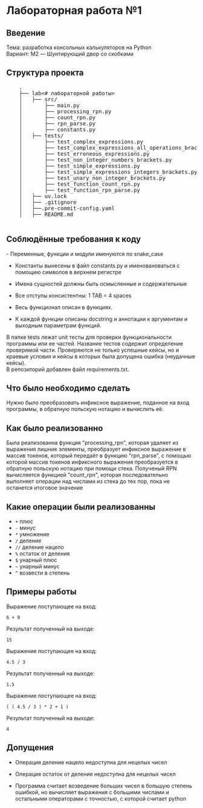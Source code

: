 <h1>Лабораторная работа №1</h1>

## Введение
Тема: разработка консольных калькуляторов на Python
<br>
Вариант: M2 — Шунтирующий двор со скобками


## Структура проекта

 <pre>
    .
    ├── lab<# лабораторной работы>                                              # Кодовая база вашей лабораторной работы
    │   ├── src/                                                                # Исходный код
    │       ├── main.py                                                         # Главный исполняемый файл
    │       ├── processing_rpn.py                                               # Реализация функции для преобразования инфиксного выражения в массив токенов , вызова функий по преобразованию инфиксного выражения в обратную польскую нотацию и её вычисления.
    │       ├── count_rpn.py                                                    # Реализация функции для вычисления обратной польской нотации
    │       ├── rpn_parse.py                                                    # Реализация функции для преобразования инфиксного выражения в обратную польскую нотацию
    │       ├── constants.py                                                    # константы
    │   ├── tests/                                                              # Unit тесты
    │       ├── test_complex_expressions.py                                     # Unit тесты на сложные выражения
    │       ├── test_complex_expressions_all_operations_brackets.py             # Unit тесты на сложные варажения с всевозможными операциями и скобками
    │       ├── test_erroneous_expressions.py                                   # Unit тесты на ошибочные выражения
    │       ├── test_non_integer_numbers_brackets.py                            # Unit тесты на нецелые числа
    │       ├── test_simple_expressions.py                                      # Unit тесты на простые выражения
    │       ├── test_simple_expressions_integers_brackets.py                    # Unit тесты на простые выражения со скобками
    │       ├── test_unary_non_integer_brackets.py                              # Unit тесты на выражения с унарными операциями, скобкаи, нецелыми числами
    │       ├── test_function_count_rpn.py                                      # Unit тесты на функцию count_rpn
    │       ├── test_function_rpn_parse.py                                      # Unit тесты на функцию rpn_parse
    │   ├── uv.lock                                                             # зависимости вашего проекта
    │   ├── .gitignore                                                          # git ignore файл
    │   ├──.pre-commit-config.yaml                                              # Средства автоматизации проверки кодстайла
    │   ├── README.md                                                           # Описание проекта

</pre>

<h2>Соблюдённые требования к коду</h2>
- Переменные, функции и модули именуются по snake_case

- Константы вынесены в файл constants.py и именовановаться с помощию символов в верхнем регистре

- Имена сущностей должны быть осмысленные и содержательные

- Все отступы консистентны: 1 TAB = 4 spaces

- Весь функционал описан в функциях.

- К каждой функции описаны docstring и аннотации к аргументам и выходным параметрам функций.

В папке tests лежат unit тесты для проверки функциональности программы или ее частей. Название тестов содержит определение проверямой части. Проверяются не только успешные кейсы, но и краевые условия и кейсы в которых была допущена ошибка (неудачные кейсы).
<br>
В репозиторий добавлен файл requirements.txt.

<h2>Что было необходимо сделать</h2>

Нужно было преобразовать инфиксное выражение, поданное на вход программы, в обратную польскую нотацию и вычислить её.

<h2>Как было реализованно</h2>

Была реализованна функция "processing_rpn", которая удаляет из выражения лишние элементы, преобразует инфиксное выражение в массив токенов, который передаёт в функцию "rpn_parse", с помощью которой массив токенов инфиксного выражения преобразуется в обратную польскую нотацию при помощи стека. Полученый RPN вычисляется функцией "count_rpn", которая последовательно выполняет операции над числами из стека до тех пор, пока не останется итоговое значение

<h2>Какие операции были реализованны</h2>

- `+` плюс
- `-` минус
- `*` умножение
- `/` деление
- `//` деление нацело
- `%` остаток от деления
- `$` унарный плюс
- `~` унарный минус
- `^` возвести в степень

<h2>Примеры работы</h2>

Выражение поступающее на вход:
```
6 + 9
```
Результат полученный на выходе:
```
15
```

Выражение поступающее на вход:
```
4.5 / 3
```
Результат полученный на выходе:
```
1.5
```

Выражение поступающее на вход:
```
( ( 4.5 / 3 ) * 2 + 1 )
```
Результат полученный на выходе:
```
4
```

<h2>Допущения</h2>

- Операция деление нацело недоступна для нецелых чисел

- Операция остаток от деления недоступна для нецелых чисел

- Программа считает возведение больших чисел в большую степень ошибкой, но вычисляет выражения с большими числами и остальными операторами с точностью, с которой считает python
